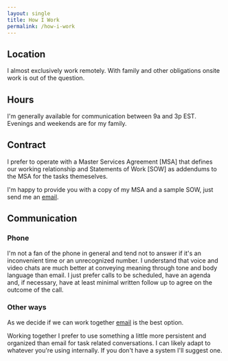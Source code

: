 ```yaml
---
layout: single
title: How I Work
permalink: /how-i-work
---
```


## Location

I almost exclusively work remotely.  With family and other obligations onsite work is out of the question.

## Hours

I'm generally available for communication between 9a and 3p EST.  Evenings and weekends are for my family.

## Contract

I prefer to operate with a Master Services Agreement [MSA] that defines our working relationship and Statements of Work [SOW] as
addendums to the MSA for the tasks themeselves.

I'm happy to provide you with a copy of my MSA and a sample SOW, just send me an [email](mailto:jschoolcraft@aissaclabs.com).

## Communication

### Phone

I'm not a fan of the phone in general and tend not to answer if it's an inconvenient time or an unrecognized number.  I understand
that voice and video chats are much better at conveying meaning through tone and body language than email.  I just prefer calls to
be scheduled, have an agenda and, if necessary, have at least minimal written follow up to agree on the outcome of the call.

### Other ways

As we decide if we can work together [email](mailto:jschoolcraft@aissaclabs.com) is the best option.

Working together I prefer to use something a little more persistent and organized than email for task related conversations.  I can
likely adapt to whatever you're using internally.  If you don't have a system I'll suggest one.
